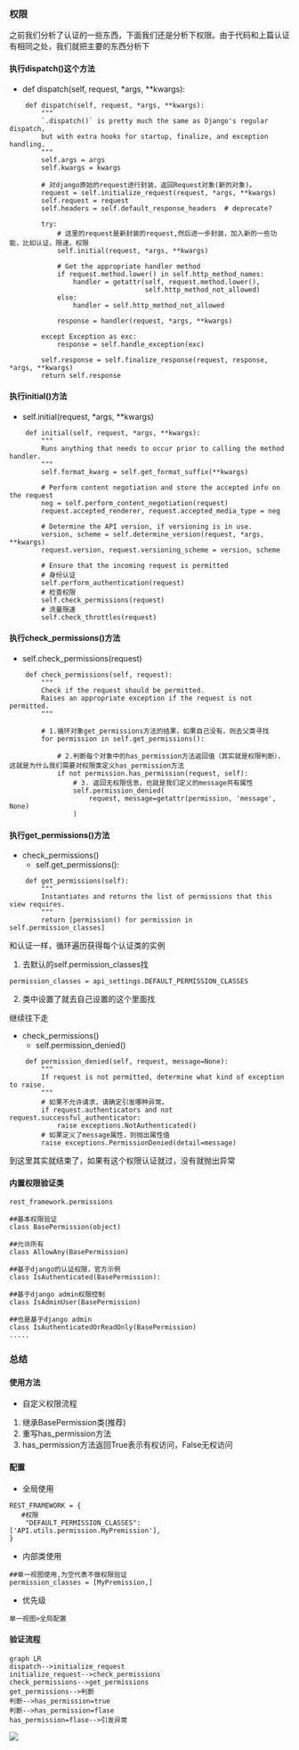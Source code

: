 ### 权限

之前我们分析了认证的一些东西，下面我们还是分析下权限。由于代码和上篇认证有相同之处，我们就把主要的东西分析下

#### 执行dispatch()这个方法
- def dispatch(self, request, *args, **kwargs):


```
    def dispatch(self, request, *args, **kwargs):
        """
        `.dispatch()` is pretty much the same as Django's regular dispatch,
        but with extra hooks for startup, finalize, and exception handling.
        """
        self.args = args
        self.kwargs = kwargs

        # 对django原始的request进行封装，返回Request对象(新的对象)。
        request = self.initialize_request(request, *args, **kwargs)
        self.request = request
        self.headers = self.default_response_headers  # deprecate?

        try:
            # 这里的request是新封装的request,然后进一步封装，加入新的一些功能，比如认证，限速，权限
            self.initial(request, *args, **kwargs)

            # Get the appropriate handler method
            if request.method.lower() in self.http_method_names:
                handler = getattr(self, request.method.lower(),
                                  self.http_method_not_allowed)
            else:
                handler = self.http_method_not_allowed

            response = handler(request, *args, **kwargs)

        except Exception as exc:
            response = self.handle_exception(exc)

        self.response = self.finalize_response(request, response, *args, **kwargs)
        return self.response
```


#### 执行initial()方法

- self.initial(request, *args, **kwargs)


```
    def initial(self, request, *args, **kwargs):
        """
        Runs anything that needs to occur prior to calling the method handler.
        """
        self.format_kwarg = self.get_format_suffix(**kwargs)

        # Perform content negotiation and store the accepted info on the request
        neg = self.perform_content_negotiation(request)
        request.accepted_renderer, request.accepted_media_type = neg

        # Determine the API version, if versioning is in use.
        version, scheme = self.determine_version(request, *args, **kwargs)
        request.version, request.versioning_scheme = version, scheme

        # Ensure that the incoming request is permitted
        # 身份认证
        self.perform_authentication(request)
        # 检查权限
        self.check_permissions(request)
        # 流量限速
        self.check_throttles(request)
```


#### 执行check_permissions()方法

- self.check_permissions(request)


```
    def check_permissions(self, request):
        """
        Check if the request should be permitted.
        Raises an appropriate exception if the request is not permitted.
        """

        # 1.循环对象get_permissions方法的结果，如果自己没有，则去父类寻找
        for permission in self.get_permissions():

            # 2.判断每个对象中的has_permission方法返回值（其实就是权限判断），这就是为什么我们需要对权限类定义has_permission方法
            if not permission.has_permission(request, self):
                # 3. 返回无权限信息，也就是我们定义的message共有属性
                self.permission_denied(
                    request, message=getattr(permission, 'message', None)
                )
```



#### 执行get_permissions()方法
- check_permissions()
    - self.get_permissions():


```
    def get_permissions(self):
        """
        Instantiates and returns the list of permissions that this view requires.
        """
        return [permission() for permission in self.permission_classes]
```

和认证一样，循环遍历获得每个认证类的实例


1. 去默认的self.permission_classes找

```
permission_classes = api_settings.DEFAULT_PERMISSION_CLASSES
```
2. 类中设置了就去自己设置的这个里面找



继续往下走
- check_permissions()
    - self.permission_denied()


```
    def permission_denied(self, request, message=None):
        """
        If request is not permitted, determine what kind of exception to raise.
        """
        # 如果不允许请求，请确定引发哪种异常。
        if request.authenticators and not request.successful_authenticator:
            raise exceptions.NotAuthenticated()
        # 如果定义了message属性，则抛出属性值
        raise exceptions.PermissionDenied(detail=message)
```

到这里其实就结束了，如果有这个权限认证就过，没有就抛出异常


#### 内置权限验证类


```
rest_framework.permissions

##基本权限验证
class BasePermission(object)

##允许所有
class AllowAny(BasePermission)

##基于django的认证权限，官方示例
class IsAuthenticated(BasePermission):

##基于django admin权限控制
class IsAdminUser(BasePermission)

##也是基于django admin
class IsAuthenticatedOrReadOnly(BasePermission)
.....
```


### 总结

#### 使用方法

- 自定义权限流程
1. 继承BasePermission类(推荐)
2. 重写has_permission方法
3. has_permission方法返回True表示有权访问，False无权访问


#### 配置
- 全局使用


```
REST_FRAMEWORK = {
   #权限
    "DEFAULT_PERMISSION_CLASSES":['API.utils.permission.MyPremission'],
}
```


- 内部类使用


```
##单一视图使用,为空代表不做权限验证
permission_classes = [MyPremission,]
```

- 优先级

```
单一视图>全局配置
```


#### 验证流程


```
graph LR
dispatch-->initialize_request
initialize_request-->check_permissions
check_permissions-->get_permissions
get_permissions-->判断
判断-->has_permission=true
判断-->has_permission=flase
has_permission=flase-->引发异常
```
![](https://raw.githubusercontent.com/jusk9527/images/master/data/20191119104630.png)